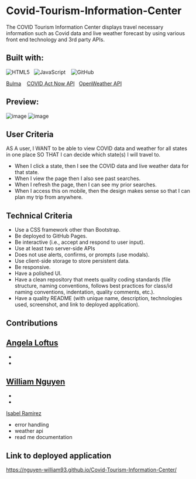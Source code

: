 # Covid-Tourism-Information-Center
The COVID Tourism Information Center displays travel necessary information such as Covid data and live weather forecast by using various front end technology and 3rd party APIs. 

## Built with: 
![HTML5](https://img.shields.io/badge/html5-%23E34F26.svg?style=for-the-badge&logo=html5&logoColor=white)&nbsp;&nbsp; ![JavaScript](https://img.shields.io/badge/javascript-%23323330.svg?style=for-the-badge&logo=javascript&logoColor=%23F7DF1E) &nbsp;&nbsp; ![GitHub](https://img.shields.io/badge/github-%23121011.svg?style=for-the-badge&logo=github&logoColor=white)&nbsp;&nbsp;

[Bulma](https://bulma.io/) &nbsp;&nbsp; [COVID Act Now API](https://apidocs.covidactnow.org/updates/)&nbsp;&nbsp; [OpenWeather API](https://openweathermap.org/api)&nbsp;&nbsp; 

## Preview:
![image](https://user-images.githubusercontent.com/86173119/134441790-60def2d8-11c8-4d72-9edc-ade7a51828d6.png)
![image](https://user-images.githubusercontent.com/86173119/134441578-785e4e75-ccbf-4602-a7e7-aeb77cfee68a.png)



## User Criteria
AS A user, I WANT to be able to view COVID data and weather for all states in one place SO THAT I can decide which state(s) I will travel to.
- When I click a state, then I see the COVID data and live weather data for that state.
- When I view the page then I also see past searches.
- When I refresh the page, then I can see my prior searches.
- When I access this on mobile, then the design makes sense so that I can plan my trip from anywhere.

## Technical Criteria
- Use a CSS framework other than Bootstrap.
- Be deployed to GitHub Pages.
- Be interactive (i.e., accept and respond to user input).
- Use at least two server-side APIs
- Does not use alerts, confirms, or prompts (use modals).
- Use client-side storage to store persistent data.
- Be responsive.
- Have a polished UI.
- Have a clean repository that meets quality coding standards (file structure, naming conventions, follows best practices for class/id naming conventions, indentation, quality     comments, etc.).
- Have a quality README (with unique name, description, technologies used, screenshot, and link to deployed application).



## Contributions

[Angela Loftus](https://github.com/AngelaLoftus)&nbsp;&nbsp;
- 
-
-

[William Nguyen](https://github.com/nguyen-william93)&nbsp;&nbsp; 
-
-
-

[Isabel Ramirez](https://github.com/izztnkr)&nbsp;&nbsp;
- error handling
- weather api
- read me documentation


## Link to deployed application
https://nguyen-william93.github.io/Covid-Tourism-Information-Center/
